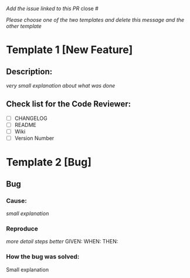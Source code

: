 _Add the issue linked to this PR_
close #

_Please choose one of the two templates and delete this message and the other template_

# Template 1 [New Feature]
## Description:
_very small explanation about what was done_

## Check list for the Code Reviewer:
* [ ] CHANGELOG
* [ ] README
* [ ] Wiki
* [ ] Version Number

# Template 2 [Bug]
## Bug
### Cause:
_small explanation_

### Reproduce
_more detail steps better_
GIVEN:
WHEN:
THEN:

### How the bug was solved:
Small explanation
